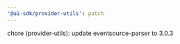 ```yaml
---
'@ai-sdk/provider-utils': patch
---
```


chore (provider-utils): update eventsource-parser to 3.0.3
